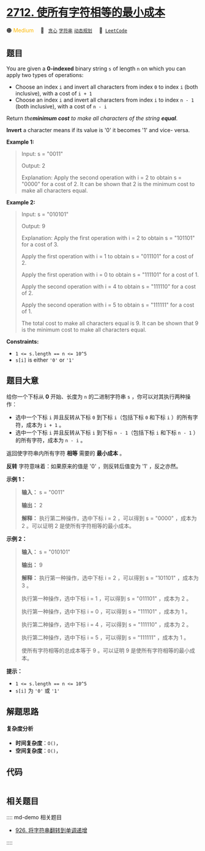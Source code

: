 # [2712. 使所有字符相等的最小成本](https://leetcode.com/problems/minimum-cost-to-make-all-characters-equal)

🟠 <font color=#ffb800>Medium</font>&emsp; 🔖&ensp; [`贪心`](/leetcode/outline/tag/greedy.md) [`字符串`](/leetcode/outline/tag/string.md) [`动态规划`](/leetcode/outline/tag/dynamic-programming.md)&emsp; 🔗&ensp;[`LeetCode`](https://leetcode.com/problems/minimum-cost-to-make-all-characters-equal)


## 题目

You are given a **0-indexed** binary string `s` of length `n` on which you can
apply two types of operations:

  * Choose an index `i` and invert all characters from index `0` to index `i` (both inclusive), with a cost of `i + 1`
  * Choose an index `i` and invert all characters from index `i` to index `n - 1` (both inclusive), with a cost of `n - i`

Return _the**minimum cost** to make all characters of the string **equal**_.

**Invert** a character means if its value is '0' it becomes '1' and vice-
versa.



**Example 1:**

> Input: s = "0011"
> 
> Output: 2
> 
> Explanation: Apply the second operation with i = 2 to obtain s = "0000" for a cost of 2. It can be shown that 2 is the minimum cost to make all characters equal.

**Example 2:**

> Input: s = "010101"
> 
> Output: 9
> 
> Explanation: Apply the first operation with i = 2 to obtain s = "101101" for a cost of 3.
> 
> Apply the first operation with i = 1 to obtain s = "011101" for a cost of 2. 
> 
> Apply the first operation with i = 0 to obtain s = "111101" for a cost of 1. 
> 
> Apply the second operation with i = 4 to obtain s = "111110" for a cost of 2.
> 
> Apply the second operation with i = 5 to obtain s = "111111" for a cost of 1. 
> 
> The total cost to make all characters equal is 9. It can be shown that 9 is the minimum cost to make all characters equal.

**Constraints:**

  * `1 <= s.length == n <= 10^5`
  * `s[i]` is either `'0'` or `'1'`


## 题目大意

给你一个下标从 **0** 开始、长度为 `n` 的二进制字符串 `s` ，你可以对其执行两种操作：

  * 选中一个下标 `i` 并且反转从下标 `0` 到下标 `i`（包括下标 `0` 和下标 `i` ）的所有字符，成本为 `i + 1` 。
  * 选中一个下标 `i` 并且反转从下标 `i` 到下标 `n - 1`（包括下标 `i` 和下标 `n - 1` ）的所有字符，成本为 `n - i` 。

返回使字符串内所有字符 **相等** 需要的 **最小成本** 。

**反转** 字符意味着：如果原来的值是 '0' ，则反转后值变为 '1' ，反之亦然。



**示例 1：**

> 
> 
> 
> 
> 
> **输入：** s = "0011"
> 
> **输出：** 2
> 
> **解释：** 执行第二种操作，选中下标 i = 2 ，可以得到 s = "0000" ，成本为 2 。可以证明 2 是使所有字符相等的最小成本。
> 
> 

**示例 2：**

> 
> 
> 
> 
> 
> **输入：** s = "010101"
> 
> **输出：** 9
> 
> **解释：** 执行第一种操作，选中下标 i = 2 ，可以得到 s = "101101" ，成本为 3 。
> 
> 执行第一种操作，选中下标 i = 1 ，可以得到 s = "011101" ，成本为 2 。
> 
> 执行第一种操作，选中下标 i = 0 ，可以得到 s = "111101" ，成本为 1 。
> 
> 执行第二种操作，选中下标 i = 4 ，可以得到 s = "111110" ，成本为 2 。
> 
> 执行第二种操作，选中下标 i = 5 ，可以得到 s = "111111" ，成本为 1 。
> 
> 使所有字符相等的总成本等于 9 。可以证明 9 是使所有字符相等的最小成本。 



**提示：**

  * `1 <= s.length == n <= 10^5`
  * `s[i]` 为 `'0'` 或 `'1'`


## 解题思路

#### 复杂度分析

- **时间复杂度**：`O()`，
- **空间复杂度**：`O()`，

## 代码

```javascript

```

## 相关题目

:::: md-demo 相关题目
- [926. 将字符串翻转到单调递增](https://leetcode.com/problems/flip-string-to-monotone-increasing)

::::
